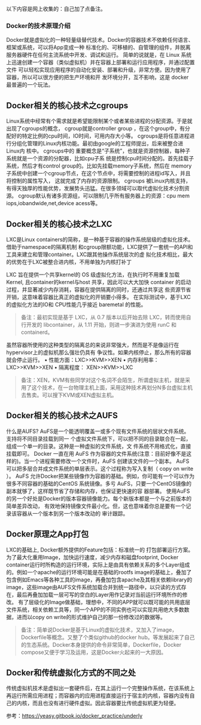 以下内容是网上收集的：自己加了点备注。
### Docker的技术原理介绍 
Docker就是虚拟化的一种轻量级替代技术。Docker的容器技术不依赖任何语言、框架或系统，可以将App变成一种
标准化的、可移植的、自管理的组件，并脱离服务器硬件在任何主流系统中开发、调试和运行。
简单的说就是，在 Linux 系统上迅速创建一个容器（类似虚拟机）并在容器上部署和运行应用程序，并通过配置文件
可以轻松实现应用程序的自动化安装、部署和升级，非常方便。因为使用了容器，所以可以很方便的把生产环境和开
发环境分开，互不影响，这是 docker 最普遍的一个玩法。 
## Docker相关的核心技术之cgroups 
Linux系统中经常有个需求就是希望能限制某个或者某些进程的分配资源。于是就出现了cgroups的概念，
cgroup就是controller group ，在这个group中，有分配好的特定比例的cpu时间，IO时间，可用内存大小等。 
cgroups是将任意进程进行分组化管理的Linux内核功能。最初由google的工程师提出，后来被整合进Linux内
核中。 
cgroups中的 重要概念是“子系统”，也就是资源控制器，每种子系统就是一个资源的分配器，比如cpu子系
统是控制cpu时间分配的。首先挂载子系统，然后才有control group的。比如先挂载memory子系统，然后在
memory子系统中创建一个cgroup节点，在这个节点中，将需要控制的进程id写入，并且将控制的属性写入，
这就完成了内存的资源限制。 
cgroups 被Linux内核支持，有得天独厚的性能优势，发展势头迅猛。在很多领域可以取代虚拟化技术分割资源。
cgroup默认有诸多资源组，可以限制几乎所有服务器上的资源：cpu mem iops,iobandwide,net,device acess等。

## Docker相关的核心技术之LXC
LXC是Linux containers的简称，是一种基于容器的操作系统层级的虚拟化技术。借助于namespace的隔离机制
和cgroup限额功能，LXC提供了一套统一的API和工具来建立和管理container。LXC跟其他操作系统层次的虚
拟化技术相比，最大的优势在于LXC被整合进内核，不用单独为内核打补丁 
 
LXC 旨在提供一个共享kernel的 OS 级虚拟化方法，在执行时不用重复加载Kernel, 且container的kernel与host
共享，因此可以大大加快 container 的启动过程，并显著减少内存消耗，容器在提供隔离的同时，还通过共享这
些资源节省开销，这意味着容器比真正的虚拟化的开销要小得多。 在实际测试中，基于LXC的虚拟化方法的IO和
CPU性能几乎接近 baremetal 的性能。 
> 备注：最初实现是基于 LXC，从 0.7 版本以后开始去除 LXC，转而使用自行开发的 libcontainer，从 1.11 开始，则进一步演进为使用 runC 和 containerd。
 
虽然容器所使用的这种类型的隔离总的来说非常强大，然而是不是像运行在hypervisor上的虚拟机那么强壮仍具有
争议性。如果内核停止，那么所有的容器就会停止运行。 
• 性能方面：LXC>>KVM>>XEN 
• 内存利用率：LXC>>KVM>>XEN 
• 隔离程度： XEN>>KVM>>LXC

> 备注：XEN，KVM有些同学对这个名词不会陌生，所谓虚拟主机，就是采用了这个技术，在一台物理主机上面，采用这种技术再划分N多台虚拟主机去售卖。可以搜下KVM或XEN虚拟主机。

## Docker相关的核心技术之AUFS
什么是AUFS?  AuFS是一个能透明覆盖一或多个现有文件系统的层状文件系统。 支持将不同目录挂载到同一
个虚拟文件系统下，可以把不同的目录联合在一起，组成一个单一的目录。这种是一种虚拟的文件系统，文
件系统不用格式化，直接挂载即可。 
Docker 一直在用 AuFS 作为容器的文件系统(注意：目前好像不是这样的)。当一个进程需要修改一个文件时，AuFS 创建该文件的一个副本。
AuFS 可以把多层合并成文件系统的单层表示。这个过程称为写入复制（ copy on write ）。 
AuFS 允许Docker把某些镜像作为容器的基础。例如，你可能有一个可以作为很多不同容器的基础的CentOS
系统镜像。多亏 AuFS，只要一个CentOS镜像的副本就够了，这样既节省了存储和内存，也保证更快速的容
器部署。 
使用AuFS的另一个好处是Docker的版本容器镜像能力。每个新版本都是一个与之前版本的简单差异改动，
有效地保持镜像文件最小化。但，这也意味着你总是要有一个记录该容器从一个版本到另一个版本改动的
审计跟踪。 

## Docker原理之App打包
LXC的基础上, Docker额外提供的Feature包括：标准统一的
打包部署运行方案。
为了最大化重用Image，加快运行速度，减少内存和磁盘footprint, Docker container运行时所构造的运行环境，实际上是由具有依赖关系的多个Layer组成的。例如一个apache的运行环境可能是在基础的rootfs image的基础上，叠加了包含例如Emacs等各种工具的image，再叠加包含apache及其相关依赖library的image，这些image由AUFS文件系统加载合并到统一路径中，以只读的方式存在，最后再叠加加载一层可写的空白的Layer用作记录对当前运行环境所作的修改。 
有了层级化的Image做基础，理想中，不同的APP就可以既可能的共用底层文件系统，相关依赖工具等，同一个APP的不同实例也可以实现共用绝大多数数据，进而以copy on write的形式维护自己的那一份修改过的数据等。

> 备注：简单说Docker是基于Linux的虚拟化技术，又加入了image，Dockerfile等概念。又整了个类似github的docker hub。等发展起来了自己的生态系统。Docker本身提供的命令非常简单，Dockerfile，Docker compose又便于学习及运用，这是Docker火起来的一大原因。

## Docker和传统虚拟化方式的不同之处
传统虚拟机技术是虚拟出一套硬件后，在其上运行一个完整操作系统，在该系统上再运行所需应用进程；而容器内的应用进程直接运行于宿主的内核，容器内没有自己的内核，而且也没有进行硬件虚拟。因此容器要比传统虚拟机更为轻便。

参考：https://yeasy.gitbook.io/docker_practice/underly

